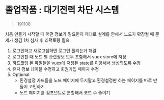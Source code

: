 # 졸업작품 : 대기전력 차단 시스템

> 191108

처음 만들기 시작할 때 어떤 정보가 필요한지 제대로 설계를 안해서 노드가 확장될 때 문제가 생김 1차 심사 후 리팩토링 필요
1. 로그인하고 새로고침하면 로그인 풀리는거 해결
2. 로그인할 때 노드 별 관련정보 모두 포함해서 vuex store에 저장
3. 하드코딩 된 파일들을 vuex에 저장된 state를 이용해서 생성되도록 수정
4. 유저 정보 테이블 수정하고 회원가입 페이지 수정
5. Optional
    * 환경설정 카드들을 노드 페이지에 두지말고 환경설정만 하는 페이지를 따로 만들지 고민하기
    * 노드 페이지를 컴포넌트로 분할해서 코드 수 줄이기




